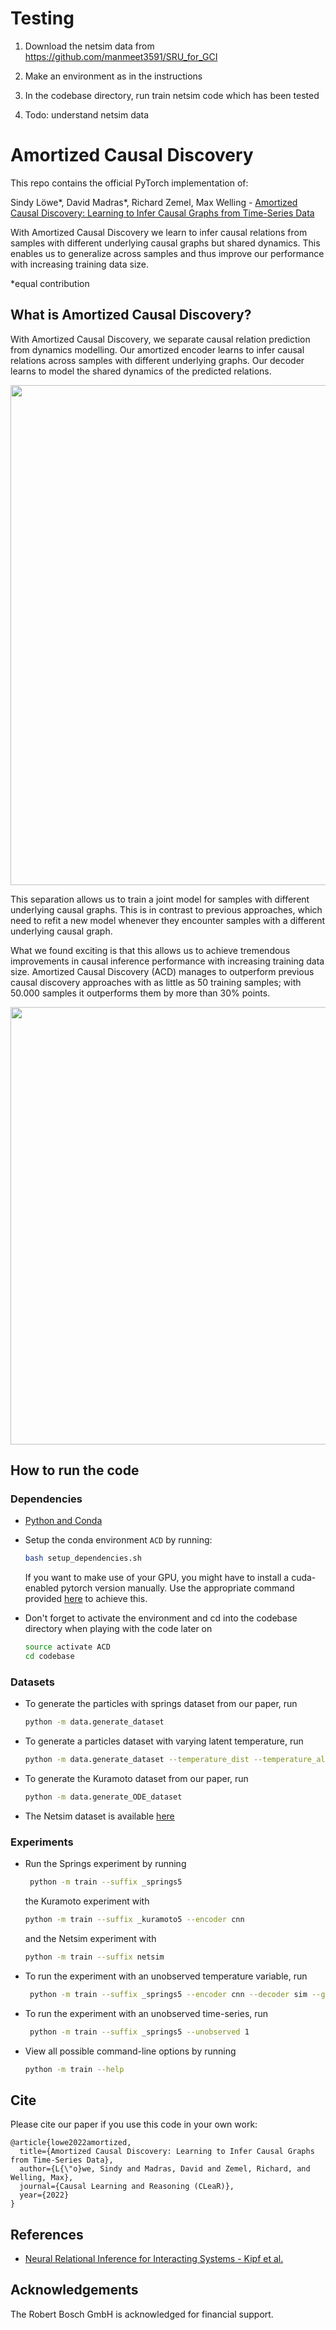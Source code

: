 # Testing

1. Download the netsim data from https://github.com/manmeet3591/SRU_for_GCI

2. Make an environment as in the instructions

3. In the codebase directory, run train netsim code which has been tested

4. Todo: understand netsim data

# Amortized Causal Discovery

This repo contains the official PyTorch implementation of:

Sindy Löwe*, David Madras*, Richard Zemel, Max Welling - [Amortized Causal Discovery: Learning to Infer Causal Graphs from Time-Series Data](https://arxiv.org/abs/2006.10833)

With Amortized Causal Discovery we learn to infer causal relations from samples with different underlying causal graphs but shared dynamics.
This enables us to generalize across samples and thus improve our performance with increasing training data size.


&ast;equal contribution

## What is Amortized Causal Discovery?

With Amortized Causal Discovery, we separate causal relation prediction from dynamics modelling. 
Our amortized encoder learns to infer causal relations across samples with different underlying graphs. 
Our decoder learns to model the shared dynamics of the predicted relations. 

<p align="center"> 
    <img src="./media/ACD.svg" width="800">
</p>

This separation allows us to train a joint model for samples with different underlying causal graphs. 
This is in contrast to previous approaches, which need to refit a new model whenever they encounter samples with a different underlying causal graph.

What we found exciting is that this allows us to achieve tremendous improvements in causal inference performance with increasing training data size. Amortized Causal Discovery (ACD) manages to outperform previous causal discovery approaches with as little as 50 training samples; with 50.000 samples it outperforms them by more than 30% points.

<p align="center"> 
    <img src="./media/AUROC_kuramoto.svg" width="700">
</p>

## How to run the code

### Dependencies

- [Python and Conda](https://www.anaconda.com/)
- Setup the conda environment `ACD` by running:

    ```bash
    bash setup_dependencies.sh
    ```
  If you want to make use of your GPU, you might have to install a cuda-enabled pytorch version manually. Use the appropriate command provided [here](https://pytorch.org/) to achieve this.
- Don't forget to activate the environment and cd into the codebase directory when playing with the code later on

    ```bash
    source activate ACD
    cd codebase
    ```

### Datasets
- To generate the particles with springs dataset from our paper, run

    ``` bash
    python -m data.generate_dataset
    ```

- To generate a particles dataset with varying latent temperature, run

    ``` bash
    python -m data.generate_dataset --temperature_dist --temperature_alpha 2 --temperature_num_cats 3
    ```
  
 - To generate the Kuramoto dataset from our paper, run

    ``` bash
    python -m data.generate_ODE_dataset
    ```
    
 - The Netsim dataset is available [here](https://github.com/sakhanna/SRU_for_GCI/tree/master/data/netsim)
    

### Experiments

- Run the Springs experiment by running
    ``` bash
     python -m train --suffix _springs5
    ```
  the Kuramoto experiment with
    ``` bash
    python -m train --suffix _kuramoto5 --encoder cnn
    ```
  and the Netsim experiment with
    ``` bash
    python -m train --suffix netsim
    ```

- To run the experiment with an unobserved temperature variable, run
    ``` bash
     python -m train --suffix _springs5 --encoder cnn --decoder sim --global_temp --load_temperatures
    ```

- To run the experiment with an unobserved time-series, run
    ``` bash
     python -m train --suffix _springs5 --unobserved 1
    ```



- View all possible command-line options by running

    ``` bash
    python -m train --help
    ```    


<!---
## Want to learn more about Our Method?
Check out my [blog post](https://loewex.github.io/GreedyInfoMax.html) for an intuitive explanation of Greedy InfoMax. 

Additionally, you can watch my [presentation at NeurIPS 2019](https://slideslive.com/38923276). My slides for this talk are available [here](media/Presentation_GreedyInfoMax_NeurIPS.pdf).
-->

## Cite

Please cite our paper if you use this code in your own work:

```
@article{lowe2022amortized,
  title={Amortized Causal Discovery: Learning to Infer Causal Graphs from Time-Series Data},
  author={L{\"o}we, Sindy and Madras, David and Zemel, Richard, and Welling, Max},
  journal={Causal Learning and Reasoning (CLeaR)},
  year={2022}
}
```


## References 
- [Neural Relational Inference for Interacting Systems - Kipf et al.](https://arxiv.org/abs/1802.04687)

## Acknowledgements
The Robert Bosch GmbH is acknowledged for financial support.
